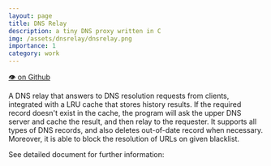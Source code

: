 ```yaml
---
layout: page
title: DNS Relay
description: a tiny DNS proxy written in C
img: /assets/dnsrelay/dnsrelay.png
importance: 1
category: work
---
```


[👁 on Github](https://github.com/yiren-lu/bachelor-cs/tree/master/dnsrelay)

A DNS relay that answers to DNS resolution requests from clients, integrated with a LRU cache that stores history results. If the required record doesn't exist in the cache, the program will ask the upper DNS server and cache the result, and then relay to the requester. It supports all types of DNS records, and also deletes out-of-date record when necessary. Moreover, it is able to block the resolution of URLs on given blacklist.

See detailed document for further information:

<object data="/assets/dnsrelay/document.dnsrelay.pdf" width="100%" height="1000" type='application/pdf'/>
